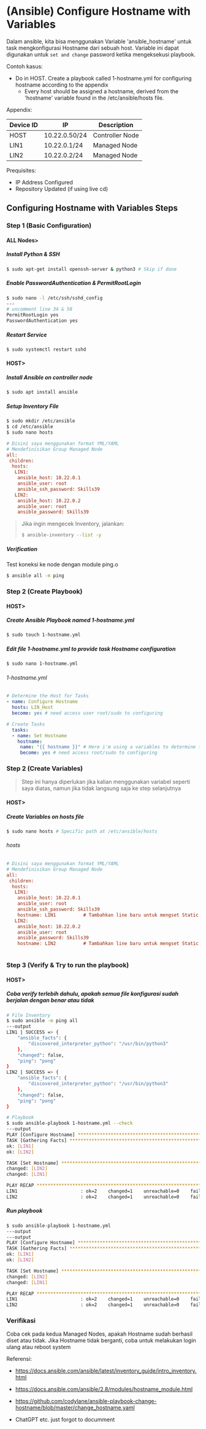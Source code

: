 # (Ansible) Configure Hostname with Variables

Dalam ansible, kita bisa menggunakan Variable 'ansible_hostname' untuk task mengkonfigurasi Hostname dari sebuah host. Variable ini dapat digunakan untuk `set and change` password ketika mengeksekusi playbook.

Contoh kasus:

- Do in HOST. Create a playbook called 1-hostname.yml for configuring hostname according to the appendix
  - Every host should be assigned a hostname, derived from the 'hostname' variable found in the /etc/ansible/hosts file.

Appendix:

| Device ID | IP            | Description     |
| --------- | ------------- | --------------- |
| HOST      | 10.22.0.50/24 | Controller Node |
| LIN1      | 10.22.0.1/24  | Managed Node    |
| LIN2      | 10.22.0.2/24  | Managed Node    |

Prequisites:

- IP Address Configured
- Repository Updated (if using live cd)

## Configuring Hostname with Variables Steps

### Step 1 (Basic Configuration)

#### ALL Nodes>

##### Install Python & SSH 

```bash
$ sudo apt-get install openssh-server & python3 # Skip if done
```

##### Enable PasswordAuthentication & PermitRootLogin

```bash
$ sudo nano -l /etc/ssh/sshd_config
---
# uncomment line 34 & 58
PermitRootLogin yes
PasswordAuthentication yes
```

##### Restart Service

```bash
$ sudo systemctl restart sshd
```

#### **HOST>**

##### Install Ansible on controller node

```bash
$ sudo apt install ansible
```

##### Setup Inventory File

```bash
$ sudo mkdir /etc/ansible
$ cd /etc/ansible
$ sudo nano hosts
```

```ini
# Disini saya menggunakan format YML/YAML
# Mendefinisikan Group Managed Node
all:
 children:
  hosts:
   LIN1: 
    ansible_host: 10.22.0.1
    ansible_user: root
    ansible_ssh_password: Skills39
   LIN2:
    ansible_host: 10.22.0.2
    ansible_user: root
    ansible_password: Skills39

```

> Jika ingin mengecek Inventory, jalankan:
>
> ```bash
> $ ansible-inventory --list -y
> ```

##### Verification

Test koneksi ke node dengan module ping.o

```bash
$ ansible all -m ping
```

### Step 2 (Create Playbook)

#### HOST>

##### Create Ansible Playbook named 1-hostname.yml

```bash
$ sudo touch 1-hostname.yml
```

##### Edit file 1-hostname.yml to provide task Hostname configuration

```bash
$ sudo nano 1-hostname.yml
```

###### 1-hostname.yml

```yaml
# Determine the Host for Tasks
- name: Configure Hostname
  hosts: LIN_Host
  become: yes # need access user root/sudo to configuring

# Create Tasks
  tasks:
  - name: Set Hostname
    hostname:
     name: "{{ hostname }}" # Here i'm using a variables to determine the hostname, you can freely change this as your hostname exact
     become: yes # need access root/sudo to configuring
```

### Step 2 (Create Variables)

> Step ini hanya diperlukan jika kalian menggunakan variabel seperti saya diatas, namun jika tidak langsung saja ke step selanjutnya

#### HOST>

##### Create Variables on hosts file

```bash
$ sudo nano hosts # Specific path at /etc/ansible/hosts
```

###### hosts

```ini
# Disini saya menggunakan format YML/YAML
# Mendefinisikan Group Managed Node
all:
 children:
  hosts:
   LIN1: 
    ansible_host: 10.22.0.1
    ansible_user: root
    ansible_ssh_password: Skills39
    hostname: LIN1          # Tambahkan line baru untuk mengset Static Variable
   LIN2:
    ansible_host: 10.22.0.2
    ansible_user: root
    ansible_password: Skills39
    hostname: LIN2          # Tambahkan line baru untuk mengset Static Variable
    
```

### Step 3 (Verify & Try to run the playbook)

#### HOST>

##### Coba verify terlebih dahulu, apakah semua file konfigurasi sudah berjalan dengan benar atau tidak

```bash
# File Inventory
$ sudo ansible -m ping all
---output
LIN1 | SUCCESS => {
    "ansible_facts": {
        "discovered_interpreter_python": "/usr/bin/python3"
    },
    "changed": false,
    "ping": "pong"
}
LIN2 | SUCCESS => {
    "ansible_facts": {
        "discovered_interpreter_python": "/usr/bin/python3"
    },
    "changed": false,
    "ping": "pong"
}

# Playbook
$ sudo ansible-playbook 1-hostname.yml --check
---output
PLAY [Configure Hostname] **********************************************************************************************
TASK [Gathering Facts] *************************************************************************************************
ok: [LIN1]
ok: [LIN2]

TASK [Set Hostname] ****************************************************************************************************
changed: [LIN2]
changed: [LIN1]

PLAY RECAP *************************************************************************************************************
LIN1                       : ok=2    changed=1    unreachable=0    failed=0    skipped=0    rescued=0    ignored=0
LIN2                       : ok=2    changed=1    unreachable=0    failed=0    skipped=0    rescued=0    ignored=0

```

##### Run playbook

```bash
$ sudo ansible-playbook 1-hostname.yml
---output
---output
PLAY [Configure Hostname] **********************************************************************************************
TASK [Gathering Facts] *************************************************************************************************
ok: [LIN1]
ok: [LIN2]

TASK [Set Hostname] ****************************************************************************************************
changed: [LIN2]
changed: [LIN1]

PLAY RECAP *************************************************************************************************************
LIN1                       : ok=2    changed=1    unreachable=0    failed=0    skipped=0    rescued=0    ignored=0
LIN2                       : ok=2    changed=1    unreachable=0    failed=0    skipped=0    rescued=0    ignored=0
```

### Verifikasi

Coba cek pada kedua Managed Nodes, apakah Hostname sudah berhasil diset atau tidak. Jika Hostname tidak berganti, coba untuk melakukan login ulang atau reboot system

Referensi:

- https://docs.ansible.com/ansible/latest/inventory_guide/intro_inventory.html
- https://docs.ansible.com/ansible/2.8/modules/hostname_module.html

- https://github.com/codylane/ansible-playbook-change-hostname/blob/master/change_hostname.yaml
- ChatGPT etc. just forgot to documment
